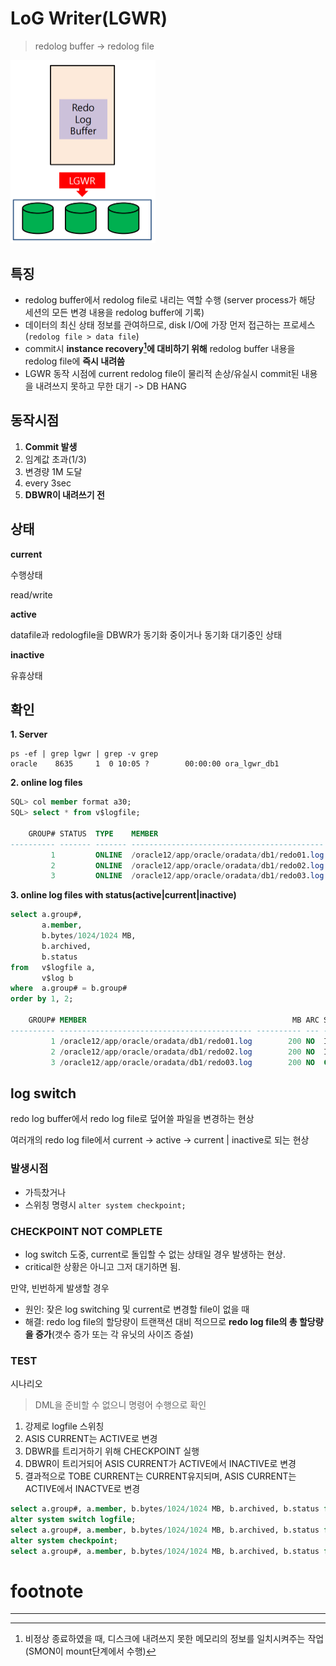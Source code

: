 # LoG Writer(**LGWR**)

> redolog buffer -> redolog file

<img src="./assets/image-20230711113234485.png" alt="image-20230711113234485" style="zoom:50%;" />

## 특징

- redolog buffer에서 redolog file로 내리는 역할 수행
  (server process가 해당 세션의 모든 변경 내용을 redolog buffer에 기록)
- 데이터의 최신 상태 정보를 관여하므로, disk I/O에 가장 먼저 접근하는 프로세스(`redolog file > data file`)
- commit시 **instance recovery[^instance recovery]에 대비하기 위해** redolog buffer 내용을 redolog file에 **즉시 내려씀**
- LGWR 동작 시점에 current redolog file이 물리적 손상/유실시 commit된 내용을 내려쓰지 못하고 무한 대기 -> DB HANG

## 동작시점

1. **Commit 발생**
2. 임계값 초과(1/3)
3. 변경량 1M 도달
4. every 3sec
5. **DBWR이 내려쓰기 전**

## 상태

**current**

수행상태

read/write

**active**

datafile과 redologfile을 DBWR가 동기화 중이거나 동기화 대기중인 상태

**inactive**

유휴상태

## 확인

**1. Server** 

```shell
ps -ef | grep lgwr | grep -v grep
oracle    8635     1  0 10:05 ?        00:00:00 ora_lgwr_db1
```

**2. online log files**

```sql
SQL> col member format a30;
SQL> select * from v$logfile;

    GROUP# STATUS  TYPE    MEMBER                                      IS_     CON_ID
---------- ------- ------- ------------------------------------------- --- ----------
         1         ONLINE  /oracle12/app/oracle/oradata/db1/redo01.log NO           0
         2         ONLINE  /oracle12/app/oracle/oradata/db1/redo02.log NO           0
         3         ONLINE  /oracle12/app/oracle/oradata/db1/redo03.log NO           0
```

**3. online log files with status(active|current|inactive)**

```sql
select a.group#,
       a.member,
       b.bytes/1024/1024 MB,
       b.archived,
       b.status
from   v$logfile a,
       v$log b
where  a.group# = b.group#
order by 1, 2;

    GROUP# MEMBER                                              MB ARC STATUS
---------- ------------------------------------------- ---------- --- ----------------
         1 /oracle12/app/oracle/oradata/db1/redo01.log        200 NO  INACTIVE
         2 /oracle12/app/oracle/oradata/db1/redo02.log        200 NO  INACTIVE
         3 /oracle12/app/oracle/oradata/db1/redo03.log        200 NO  CURRENT
```

## log switch 

redo log buffer에서 redo log file로 덮어쓸 파일을 변경하는 현상

여러개의 redo log file에서 current -> active -> current | inactive로 되는 현상

### 발생시점

- 가득찼거나
- 스위칭 명령시
  `alter system checkpoint;`

### CHECKPOINT NOT COMPLETE

- log switch 도중, current로 돌입할 수 없는 상태일 경우 발생하는 현상.
- critical한 상황은 아니고 그저 대기하면 됨.

만약, 빈번하게 발생할 경우

- 원인: 잦은 log switching 및 current로 변경할 file이 없을 때
- 해결: redo log file의 할당량이 트랜잭션 대비 적으므로 **redo log file의 총 할당량을 증가**(갯수 증가 또는 각 유닛의 사이즈 증설)

### TEST

시나리오

> DML을 준비할 수 없으니 명령어 수행으로 확인

1. 강제로 logfile 스위칭
2. ASIS CURRENT는 ACTIVE로 변경
3. DBWR를 트리거하기 위해 CHECKPOINT 실행
4. DBWR이 트리거되어 ASIS CURRENT가 ACTIVE에서 INACTIVE로 변경
5. 결과적으로 TOBE CURRENT는 CURRENT유지되며, ASIS CURRENT는 ACTIVE에서 INACTVE로 변경

```sql
select a.group#, a.member, b.bytes/1024/1024 MB, b.archived, b.status from v$logfile a, v$log b where a.group# = b.group# order by 1, 2;
alter system switch logfile;
select a.group#, a.member, b.bytes/1024/1024 MB, b.archived, b.status from v$logfile a, v$log b where a.group# = b.group# order by 1, 2;
alter system checkpoint;
select a.group#, a.member, b.bytes/1024/1024 MB, b.archived, b.status from v$logfile a, v$log b where a.group# = b.group# order by 1, 2;
```





# footnote

---

[^Pinned Buffer]: commit 전, 변경여지가 있는 상태; 다른 사용자가 이미 사용하고 있는 Buffer Block으로 사용할 수 없음
[^Dirty Buffer]: commit 후, disk로 내려쓰지 않은 상태; 현재 작업은 진행되지 않지만 다른 사용자가 내용을 변경한 후 아직 데이터 파일에 변경된 내용을 저장하지 않은 Buffer
[^Free Buffer]: 사용되지 않았거나(Unused) 또는 Dirty Buffer 였다가 디스크로 저장이 되고 다시 재사용 가능하게 된 Block
[^RAC Ping]: 다른 인스턴스에서 커밋은 했지만, 아직 disk로 내려쓰지 않은 상태에서 서로 다름을 인지
[^instance recovery]: 비정상 종료하였을 때, 디스크에 내려쓰지 못한 메모리의 정보를 일치시켜주는 작업(SMON이 mount단계에서 수행)